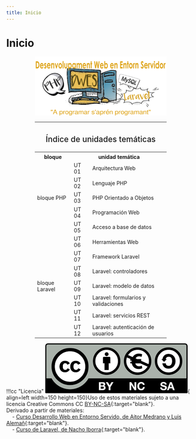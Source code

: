 ```yaml
---
title: Inicio
---
```


# Inicio

<div style="margin: 0 auto; max-width: 70%;"><img src="img/dwes_wallpaper.png" alt="DWES/></div>
<div class="center-table">
<table>
<tr>
	<th colspan="3"><h2 style="font-weight: 500;">Índice de unidades temáticas</h2></th>
</tr>
<tr>
	<th>bloque</th>
	<th colspan=2>unidad temática</th>
</tr>
<tr>
	<td rowspan=5>bloque PHP</td>
	<td>UT 01</td>
	<td>Arquitectura Web</td>
</tr>
<tr>
	<td>UT 02</td>
	<td>Lenguaje PHP</td>
</tr>    
<tr>
	<td>UT 03</td>
	<td>PHP Orientado a Objetos</td>
</tr>  
<tr>
	<td>UT 04</td>
	<td>Programación Web</td>
</tr>  
<tr>
	<td>UT 05</td>
	<td>Acceso a base de datos</td>
</tr>     
<tr>
	<td rowspan=7>bloque Laravel</td>
	<td>UT 06</td>
	<td>Herramientas Web</td>
</tr>
<tr>
	<td>UT 07</td>
	<td>Framework Laravel</td>
</tr>    
<tr>
	<td>UT 08</td>
	<td>Laravel: controladores</td>
</tr>  
<tr>
	<td>UT 09</td>
	<td>Laravel: modelo de datos</td>
</tr>  
<tr>
	<td>UT 10</td>
	<td>Laravel: formularios y validaciones</td>
</tr>   
<tr>
	<td>UT 11</td>
	<td>Laravel: servicios REST</td>
</tr>  
<tr>
	<td>UT 12</td>
	<td>Laravel: autenticación de usuarios</td>
</tr>   
</table>
</div>

!!!cc "Licencia"
![Llicència Creative Commons](./img/cc.png){ align=left width=150 height=150}Uso de estos materiales sujeto a una licencia Creative Commons CC [BY-NC-SA](https://creativecommons.org/licenses/by-nc-sa/4.0/deed.es){:target="blank"}.<br />Derivado a partir de materiales:<br />
&nbsp;&nbsp;&nbsp;&nbsp;- [Curso Desarrollo Web en Entorno Servido, de Aitor Medrano y Luis Alemañ](https://aitor-medrano.github.io/dwes2122/index.html){:target="blank"}.<br/>
&nbsp;&nbsp;&nbsp;&nbsp;- [Curso de Laravel, de Nacho Iborra](https://nachoiborraies.github.io/laravel){:target="blank"}.

